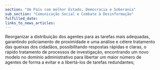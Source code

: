 ```yaml
---
section: "Um País com melhor Estado, Democracia e Soberania"
sub_section: "Comunicação Social e Combate à Desinformação"
fulfilled_date:
links_to_news_articles:
---
```


Reorganizar a distribuição dos agentes para as tarefas mais adequadas, garantindo policiamento de proximidade e uma análise e célere tratamento das queixas dos cidadãos, possibilitando respostas rápidas e claras, o rápido tratamento de processos de investigação, encontrando um novo modelo no domínio administrativo para libertar um maior número de agentes de forma a evitar e a libertá-los de tarefas redundantes;